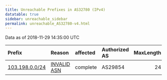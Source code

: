 ```yaml
---
title: Unreachable Prefixes in AS32780 (IPv4)
datatable: true
sidebar: unreachable_sidebar
permalink: unreachable_AS32780-v4.html
---
```


Data as of 2018-11-29 14:35:00 UTC


<div class="datatable-begin"></div>

| Prefix                                                 | Reason                                                                                                | affected   | Authorized AS   |   MaxLength | Anchor                                       |   unreachable /24s |
|:-------------------------------------------------------|:------------------------------------------------------------------------------------------------------|:-----------|:----------------|------------:|:---------------------------------------------|-------------------:|
| [103.198.0.0/24](https://stat.ripe.net/103.198.0.0/24) | [INVALID ASN](https://rpki-validator.ripe.net/announcement-preview?asn=AS32780&prefix=103.198.0.0/24) | complete   | AS29854         |          24 | [APNIC](unreachable_APNIC_RPKI_Root-v4.html) |                  1 |

<div class="datatable-end"></div>